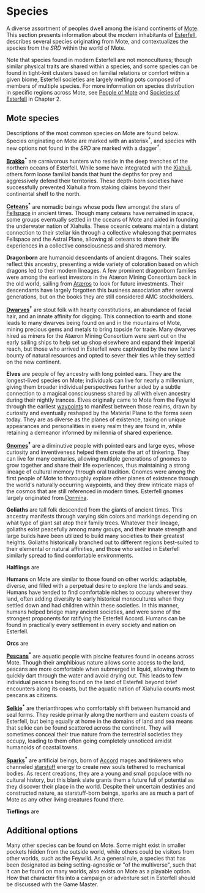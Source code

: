 # Species

A diverse assortment of peoples dwell among the island continents of [Mote](../../ch-1-welcome-to-mote/cosmology/mote.md). This section presents information about the modern inhabitants of [Esterfell](../../ch-4-esterfell-gazetteer/esterfell/), describes several species originating from Mote, and contextualizes the species from the _SRD_ within the world of Mote.

Note that species found in modern Esterfell are not monocultures; though similar physical traits are shared within a species, and some species can be found in tight-knit clusters based on familial relations or comfort within a given biome, Esterfell societies are largely melting pots composed of members of multiple species. For more information on species distribution in specific regions across Mote, see [People of Mote](../../ch-2-people-of-mote/) and [Societies of Esterfell](../../ch-2-people-of-mote/societies/) in Chapter 2.

## Mote species

Descriptions of the most common species on Mote are found below. Species originating on Mote are marked with an asterisk<sup>\*</sup>, and species with new options not found in the _SRD_ are marked with a dagger<sup>†</sup>.

**[Brakko](brakko/)<sup>\*</sup>** are carnivorous hunters who reside in the deep trenches of the northern oceans of Esterfell. While some have integrated with the [Xiahuli](../../ch-2-people-of-mote/societies/xiahulia.md), others form loose familial bands that hunt the depths for prey and aggressively defend their territories. These depth-born societies have successfully prevented Xiahulia from staking claims beyond their continental shelf to the north.

**[Ceteans](cetean/)<sup>\*</sup>** are nomadic beings whose pods flew amongst the stars of [Fellspace](../../ch-1-welcome-to-mote/cosmology/fellspace.md) in ancient times. Though many ceteans have remained in space, some groups eventually settled in the oceans of Mote and aided in founding the underwater nation of Xiahulia. These oceanic ceteans maintain a distant connection to their stellar kin through a collective whalesong that permates Fellspace and the Astral Plane, allowing all ceteans to share their life experiences in a collective consciousness and shared memory.

**Dragonborn** are humanoid descendants of ancient dragons. Their scales reflect this ancestry, presenting a wide variety of coloration based on which dragons led to their modern lineages. A few prominent dragonborn families were among the earliest investors in the Atæron Mining Consortium back in the old world, sailing from [Atæros](../../ch-4-esterfell-gazetteer/other-lands-of-mote.md#atros) to look for future investments. Their descendants have largely forgotten this business association after several generations, but on the books they are still considered AMC stockholders.

**[Dwarves](dwarf.md)<sup>†</sup>** are stout folk with hearty constitutions, an abundance of facial hair, and an innate affinity for digging. This connection to earth and stone leads to many dwarves being found on and in the mountains of Mote, mining precious gems and metals to bring topside for trade. Many dwarves hired as miners for the Atæron Mining Consortium were sent out on the early sailing ships to help set up shop elsewhere and expand their imperial reach, but those who arrived in Esterfell were captivated by the new land's bounty of natural resources and opted to sever their ties while they settled on the new continent.

**Elves** are people of fey ancestry with long pointed ears. They are the longest-lived species on Mote; individuals can live for nearly a millennium, giving them broader individual perspectives further aided by a subtle connection to a magical consciousness shared by all with elven ancestry during their nightly trances. Elves originally came to Mote from the Feywild through the earliest [waypoints](../../ch-3-stories-of-mote/waypoints.md) to manifest between those realms, drawn by curiosity and eventually reshaped by the Material Plane to the forms seen today. They are as diverse as the planes of existence, taking on unique appearances and personalities in every realm they are found in, while retaining a demeanor informed by millennia of shared experience.

**[Gnomes](gnome.md)<sup>†</sup>** are a diminutive people with pointed ears and large eyes, whose curiosity and inventiveness helped them create the art of tinkering. They can live for many centuries, allowing multiple generations of gnomes to grow together and share their life experiences, thus maintaining a strong lineage of cultural memory through oral tradition. Gnomes were among the first people of Mote to thoroughly explore other planes of existence through the world's naturally occurring waypoints, and they drew intricate maps of the cosmos that are still referenced in modern times. Esterfell gnomes largely originated from [Dormina](../../ch-4-esterfell-gazetteer/other-lands-of-mote.md#dormina).

**Goliaths** are tall folk descended from the giants of ancient times. This ancestry manifests through varying skin colors and markings depending on what type of giant sat atop their family trees. Whatever their lineage, goliaths exist peacefully among many groups, and their innate strength and large builds have been utilized to build many societies to their greatest heights. Goliaths historically branched out to different regions best-suited to their elemental or natural affinities, and those who settled in Esterfell similarly spread to find comfortable environments.

**Halflings** are

**Humans** on Mote are similar to those found on other worlds: adaptable, diverse, and filled with a perpetual desire to explore the lands and seas. Humans have tended to find comfortable niches to occupy wherever they land, often adding diversity to early historical monocultures when they settled down and had children within these societies. In this manner, humans helped bridge many ancient societies, and were some of the strongest proponents for ratifying the Esterfell Accord. Humans can be found in practically every settlement in every society and nation on Esterfell.

**Orcs** are

**[Pescans](pescan/)<sup>\*</sup>** are aquatic people with piscine features found in oceans across Mote. Though their amphibious nature allows some access to the land, pescans are more comfortable when submerged in liquid, allowing them to quickly dart through the water and avoid drying out. This leads to few individual pescans being found on the land of Esterfell beyond brief encounters along its coasts, but the aquatic nation of Xiahulia counts most pescans as citizens.

**[Selkie](selkie/)<sup>\*</sup>** are therianthropes who comfortably shift between humanoid and seal forms. They reside primarily along the northern and eastern coasts of Esterfell, but being equally at home in the domains of land and sea means that selkie can be found scattered across the continent. They will sometimes conceal their true nature from the terrestrial societies they occupy, leading to them often going completely unnoticed amidst humanoids of coastal towns.

**[Sparks](spark.md)<sup>\*</sup>** are artificial beings, born of [Accord](../../ch-2-peopole-of-mote/societies/esterfell-accord/) mages and tinkerers who channeled [starstuff](../../ch-6-mote-treasures/starstuff.md) energy to create new souls tethered to mechanical bodies. As recent creations, they are a young and small populace with no cultural history, but this blank slate grants them a future full of potential as they discover their place in the world. Despite their uncertain destinies and constructed nature, as starstuff-born beings, sparks are as much a part of Mote as any other living creatures found there.

**Tieflings** are

## Additional options

Many other species can be found on Mote. Some might exist in smaller pockets hidden from the outside world, while others could be visitors from other worlds, such as the Feywild. As a general rule, a species that has been designated as being setting-agnostic or "of the multiverse", such that it can be found on many worlds, also exists on Mote as a playable option. How that character fits into a campaign or adventure set in Esterfell should be discussed with the Game Master.
